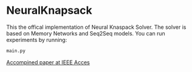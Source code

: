 # NeuralKnapsack

This the offical implementation of Neural Knaspack Solver. 
The solver is based on Memory Networks and Seq2Seq models. 
You can run experiments by running: 
```python 
main.py
```

[Accompined paper at IEEE Acces](https://ieeexplore.ieee.org/document/9291401)
